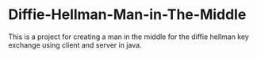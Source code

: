 # Diffie-Hellman-Man-in-The-Middle
This is a project for creating a man in the middle for the diffie hellman key exchange using client and server in java.
